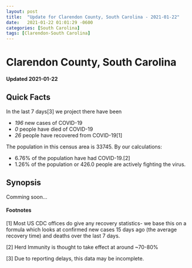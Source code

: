 ```yaml
---
layout: post
title:  "Update for Clarendon County, South Carolina - 2021-01-22"
date:   2021-01-22 01:01:29 -0600
categories: [South Carolina]
tags: [Clarendon-South Carolina]
---
```


# Clarendon County, South Carolina
#### Updated 2021-01-22

## Quick Facts

In the last 7 days[3] we project there have been
- *196* new cases of COVID-19
- *0* people have died of COVID-19
- *26* people have recovered from COVID-19[1]

The population in this census area is 33745. By our calculations:
- 6.76% of the population have had COVID-19.[2]
- 1.26% of the population or 426.0 people are actively fighting the virus.

## Synopsis

Comming soon...


#### Footnotes

[1] Most US CDC offices do give any recovery statistics- we base this on a formula which looks at confirmed new cases
15 days ago (the average recovery time) and deaths over the last 7 days.

[2] Herd Immunity is thought to take effect at around ~70-80%

[3] Due to reporting delays, this data may be incomplete.
 
    